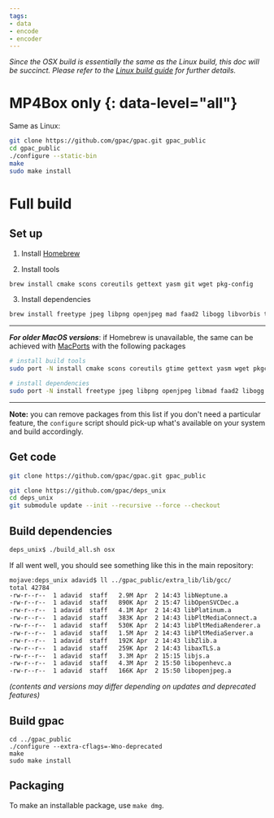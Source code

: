 ```yaml
---
tags:
- data
- encode
- encoder
---
```




_Since the OSX build is essentially the same as the Linux build, this doc will be succinct. Please refer to the [Linux build guide](GPAC-Build-Guide-for-Linux) for further details._ 


# MP4Box only {: data-level="all"}

Same as Linux:

```bash
git clone https://github.com/gpac/gpac.git gpac_public
cd gpac_public
./configure --static-bin
make
sudo make install
```

# Full build

## Set up 

1. Install [Homebrew](https://brew.sh/)

2. Install tools

```bash
brew install cmake scons coreutils gettext yasm git wget pkg-config
```

3. Install dependencies

```bash
brew install freetype jpeg libpng openjpeg mad faad2 libogg libvorbis theora a52dec ffmpeg x264 aom xvid openssl@1.1 sdl2
```


<hr>

***For older MacOS versions***: if Homebrew is unavailable, the same can be achieved with [MacPorts](https://www.macports.org/) with the following packages

```bash
# install build tools
sudo port -N install cmake scons coreutils gtime gettext yasm wget pkgconfig

# install dependencies 
sudo port -N install freetype jpeg libpng openjpeg libmad faad2 libogg libvorbis libtheora a52dec ffmpeg6 x264 aom xvid openssl libsdl2
```

<hr>

**Note:** you can remove packages from this list if you don't need a particular feature, the `configure` script should pick-up what's available on your system and build accordingly. 

## Get code

```bash
git clone https://github.com/gpac/gpac.git gpac_public

git clone https://github.com/gpac/deps_unix
cd deps_unix
git submodule update --init --recursive --force --checkout
```

## Build dependencies

```bash
deps_unix$ ./build_all.sh osx
```

If all went well, you should see something like this in the main repository: 

```bash
mojave:deps_unix adavid$ ll ../gpac_public/extra_lib/lib/gcc/
total 42784
-rw-r--r--  1 adavid  staff   2.9M Apr  2 14:43 libNeptune.a
-rw-r--r--  1 adavid  staff   890K Apr  2 15:47 libOpenSVCDec.a
-rw-r--r--  1 adavid  staff   4.1M Apr  2 14:43 libPlatinum.a
-rw-r--r--  1 adavid  staff   383K Apr  2 14:43 libPltMediaConnect.a
-rw-r--r--  1 adavid  staff   530K Apr  2 14:43 libPltMediaRenderer.a
-rw-r--r--  1 adavid  staff   1.5M Apr  2 14:43 libPltMediaServer.a
-rw-r--r--  1 adavid  staff   192K Apr  2 14:43 libZlib.a
-rw-r--r--  1 adavid  staff   259K Apr  2 14:43 libaxTLS.a
-rw-r--r--  1 adavid  staff   3.3M Apr  2 15:15 libjs.a
-rw-r--r--  1 adavid  staff   4.3M Apr  2 15:50 libopenhevc.a
-rw-r--r--  1 adavid  staff   166K Apr  2 15:50 libopenjpeg.a
```

_(contents and versions may differ depending on updates and deprecated features)_

## Build gpac

```
cd ../gpac_public
./configure --extra-cflags=-Wno-deprecated
make
sudo make install
```

## Packaging

To make an installable package, use `make dmg`. 
